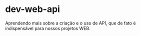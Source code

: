 # dev-web-api
Aprendendo mais sobre a criação e o uso de API, que de fato é indispensável para nossos projetos WEB.
